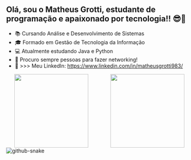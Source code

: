 ## Olá, sou o Matheus Grotti, estudante de programação e apaixonado por tecnologia!! 😎🚀

- 📚 Cursando Análise e Desenvolvimento de Sistemas
- 🎓 Formado em Gestão de Tecnologia da Informação
- 💻 Atualmente estudando Java e Python
- 🤝 Procuro sempre pessoas para fazer networking!
- 🔗 >>> Meu LinkedIn: https://www.linkedin.com/in/matheusgrotti983/

<div style="display: flex; align-items: center; justify-content: center; gap: 60px;">
  <img height="200em" src="https://github-readme-stats.vercel.app/api?username=mathgrotti&show_icons=true&theme=github_dark"/>
  <img height="200em" src="https://github-readme-stats.vercel.app/api/top-langs/?username=mathgrotti&layout=donut&theme=github_dark"/>
</div>

<picture>
  <source media="(prefers-color-scheme: dark)" srcset="https://raw.githubusercontent.com/Baggiio/Baggiio/output/github-contribution-grid-snake-dark.svg"/>
  <source media="(prefers-color-scheme: light)" srcset="[github-snake.svg](https://raw.githubusercontent.com/Baggiio/Baggiio/output/github-contribution-grid-snake.svg)" />
  <img alt="github-snake" src="[github-snake.svg](https://raw.githubusercontent.com/Baggiio/Baggiio/output/github-contribution-grid-snake.svg)" />
</picture>
